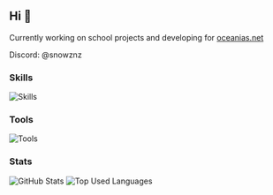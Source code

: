 ## Hi 👋

Currently working on school projects and developing for [oceanias.net](https://github.com/devceanias)

Discord: @snowznz

### Skills

![Skills](https://skillicons.dev/icons?i=py,java,html,css,tailwind)

### Tools

![Tools](https://skillicons.dev/icons?i=vscode,idea,git,github,windows)

### Stats

![GitHub Stats](https://github-readme-stats.vercel.app/api?username=SnowzNZ&theme=tokyonight&show_icons=true&count_private=true&hide_border=true&line_height=20)
![Top Used Languages](https://github-readme-stats.vercel.app/api/top-langs/?username=SnowzNZ&theme=tokyonight&layout=compact&count_private=true&hide_border=true)
